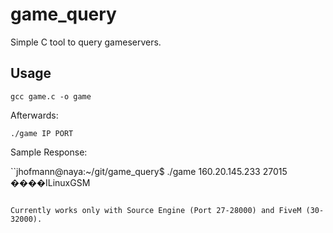 # game_query
Simple C tool to query gameservers.

## Usage
`gcc game.c -o game`

Afterwards:

`./game IP PORT`

Sample Response:

``jhofmann@naya:~/git/game_query$ ./game 160.20.145.233 27015
����ILinuxGSM
```

Currently works only with Source Engine (Port 27-28000) and FiveM (30-32000).
